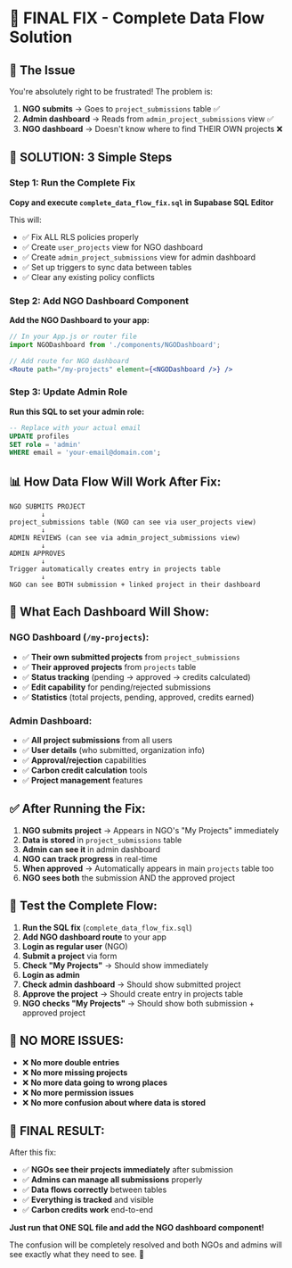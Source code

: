 # 🚀 FINAL FIX - Complete Data Flow Solution

## 🎯 The Issue
You're absolutely right to be frustrated! The problem is:
1. **NGO submits** → Goes to `project_submissions` table ✅
2. **Admin dashboard** → Reads from `admin_project_submissions` view ✅  
3. **NGO dashboard** → Doesn't know where to find THEIR OWN projects ❌

## 🔧 SOLUTION: 3 Simple Steps

### Step 1: Run the Complete Fix
**Copy and execute `complete_data_flow_fix.sql` in Supabase SQL Editor**

This will:
- ✅ Fix ALL RLS policies properly
- ✅ Create `user_projects` view for NGO dashboard  
- ✅ Create `admin_project_submissions` view for admin dashboard
- ✅ Set up triggers to sync data between tables
- ✅ Clear any existing policy conflicts

### Step 2: Add NGO Dashboard Component
**Add the NGO Dashboard to your app:**

```jsx
// In your App.js or router file
import NGODashboard from './components/NGODashboard';

// Add route for NGO dashboard
<Route path="/my-projects" element={<NGODashboard />} />
```

### Step 3: Update Admin Role
**Run this SQL to set your admin role:**

```sql
-- Replace with your actual email
UPDATE profiles 
SET role = 'admin' 
WHERE email = 'your-email@domain.com';
```

## 📊 How Data Flow Will Work After Fix:

```
NGO SUBMITS PROJECT
        ↓
project_submissions table (NGO can see via user_projects view)
        ↓
ADMIN REVIEWS (can see via admin_project_submissions view)
        ↓
ADMIN APPROVES
        ↓
Trigger automatically creates entry in projects table
        ↓
NGO can see BOTH submission + linked project in their dashboard
```

## 🎯 What Each Dashboard Will Show:

### NGO Dashboard (`/my-projects`):
- ✅ **Their own submitted projects** from `project_submissions`
- ✅ **Their approved projects** from `projects` table  
- ✅ **Status tracking** (pending → approved → credits calculated)
- ✅ **Edit capability** for pending/rejected submissions
- ✅ **Statistics** (total projects, pending, approved, credits earned)

### Admin Dashboard:
- ✅ **All project submissions** from all users
- ✅ **User details** (who submitted, organization info)
- ✅ **Approval/rejection** capabilities
- ✅ **Carbon credit calculation** tools
- ✅ **Project management** features

## ✅ After Running the Fix:

1. **NGO submits project** → Appears in NGO's "My Projects" immediately
2. **Data is stored** in `project_submissions` table  
3. **Admin can see it** in admin dashboard
4. **NGO can track progress** in real-time
5. **When approved** → Automatically appears in main `projects` table too
6. **NGO sees both** the submission AND the approved project

## 🧪 Test the Complete Flow:

1. **Run the SQL fix** (`complete_data_flow_fix.sql`)
2. **Add NGO dashboard route** to your app
3. **Login as regular user** (NGO)
4. **Submit a project** via form
5. **Check "My Projects"** → Should show immediately
6. **Login as admin**
7. **Check admin dashboard** → Should show submitted project
8. **Approve the project** → Should create entry in projects table
9. **NGO checks "My Projects"** → Should show both submission + approved project

## 🚨 NO MORE ISSUES:

- ❌ **No more double entries**
- ❌ **No more missing projects**  
- ❌ **No more data going to wrong places**
- ❌ **No more permission issues**
- ❌ **No more confusion about where data is stored**

## 🎉 FINAL RESULT:

After this fix:
- ✅ **NGOs see their projects immediately** after submission
- ✅ **Admins can manage all submissions** properly  
- ✅ **Data flows correctly** between tables
- ✅ **Everything is tracked** and visible
- ✅ **Carbon credits work** end-to-end

**Just run that ONE SQL file and add the NGO dashboard component!** 

The confusion will be completely resolved and both NGOs and admins will see exactly what they need to see. 🚀